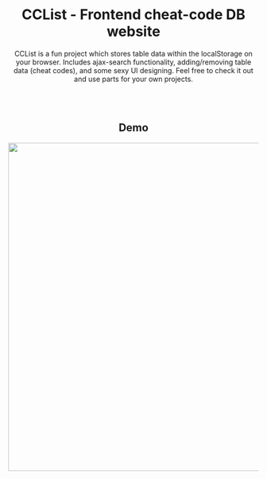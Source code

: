 <h1 align="center">CCList - Frontend cheat-code DB website</h1>
<p align="center">
CCList is a fun project which stores table data within the localStorage on your browser.
Includes ajax-search functionality, adding/removing table data (cheat codes), and some sexy UI designing. Feel free to check it out and use parts for your own projects.
</p>
<br>
<br>
<h2 align="center">Demo</h2>
<p align="center">
<img src="https://i.ibb.co/B46fdKK/ezgif-com-gif-maker-35.gif" width="660px" height="auto">
</p>
